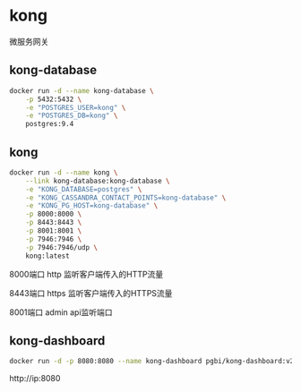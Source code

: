 # kong

微服务网关

## kong-database

```bash
docker run -d --name kong-database \
    -p 5432:5432 \
    -e "POSTGRES_USER=kong" \
    -e "POSTGRES_DB=kong" \
    postgres:9.4
```

## kong

```bash
docker run -d --name kong \
    --link kong-database:kong-database \
    -e "KONG_DATABASE=postgres" \
    -e "KONG_CASSANDRA_CONTACT_POINTS=kong-database" \
    -e "KONG_PG_HOST=kong-database" \
    -p 8000:8000 \
    -p 8443:8443 \
    -p 8001:8001 \
    -p 7946:7946 \
    -p 7946:7946/udp \
    kong:latest
```

8000端口 http 监听客户端传入的HTTP流量

8443端口 https 监听客户端传入的HTTPS流量

8001端口 admin api监听端口

## kong-dashboard

```bash
docker run -d -p 8080:8080 --name kong-dashboard pgbi/kong-dashboard:v2
```

http://ip:8080